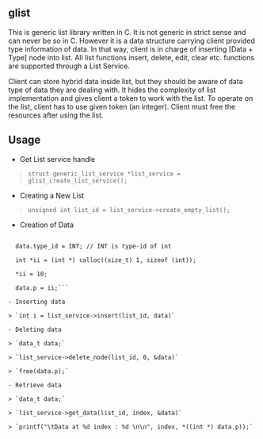 **glist**
-----


This is generic list library written in C. It is not generic in strict sense and can never be so in C. However it is a data structure carrying client provided type information of data. In that way, client is in charge of inserting [Data + Type] node into list. All list functions insert, delete, edit, clear etc. functions are supported through a List Service.

Client can store hybrid data inside list, but they should be aware of data type of data they are dealing with. It hides the complexity of list implementation and gives client a token to work with the list. To operate on the list, client has to use given token (an integer). Client must free the resources after using the list.


**Usage**
---------

 - Get List service handle

>  `struct generic_list_service *list_service =
> glist_create_list_service();`

 - Creating a New List

> `unsigned int list_id = list_service->create_empty_list();`

 - Creation of Data
 
 ```data_t data;
 
   data.type_id = INT; // INT is type-id of int
 
   int *ii = (int *) calloc((size_t) 1, sizeof (int));
 
   *ii = 10;
 
   data.p = ii;```

 - Inserting data

> `int i = list_service->insert(list_id, data)`

 - Deleting data

> `data_t data;`

> `list_service->delete_node(list_id, 0, &data)`

> `free(data.p);`

 - Retrieve data
 
> `data_t data;`

> `list_service->get_data(list_id, index, &data)`

> `printf("\tData at %d index : %d \n\n", index, *((int *) data.p));`
